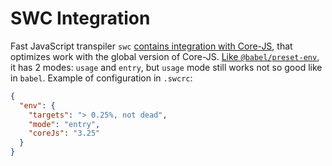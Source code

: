 # SWC Integration

Fast JavaScript transpiler `swc`
[contains integration with Core-JS](https://swc.rs/docs/configuration/supported-browsers),
that optimizes work with the global version of Core-JS.
[Like `@babel/preset-env`](#babelpreset-env), it has 2 modes: `usage` and
`entry`, but `usage` mode still works not so good like in `babel`. Example of
configuration in `.swcrc`:

```json
{
  "env": {
    "targets": "> 0.25%, not dead",
    "mode": "entry",
    "coreJs": "3.25"
  }
}
```
